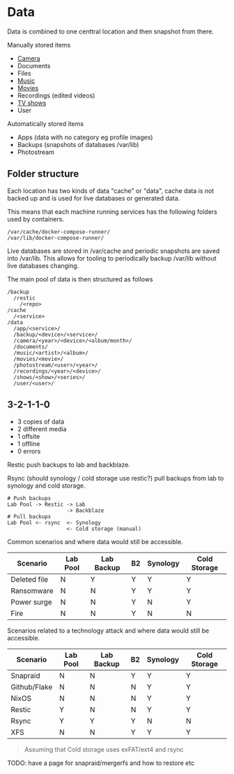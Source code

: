 <!--
SPDX-FileCopyrightText: Andrew Hayzen <ahayzen@gmail.com>

SPDX-License-Identifier: MPL-2.0
-->

# Data

Data is combined to one centtral location and then snapshot from there.

Manually stored items

  - [Camera](./camera.md)
  - Documents
  - Files
  - [Music](./music.md)
  - [Movies](./movies.md)
  - Recordings (edited videos)
  - [TV shows](./shows.md)
  - User

Automatically stored items

  - Apps (data with no category eg profile images)
  - Backups (snapshots of databases /var/lib)
  - Photostream

## Folder structure

Each location has two kinds of data "cache" or "data",
cache data is not backed up and is used for live databases or generated data.

This means that each machine running services has the following folders used by containers.

```
/var/cache/docker-compose-runner/
/var/lib/docker-compose-runner/
```

Live databases are stored in /var/cache and periodic snapshots are saved into /var/lib.
This allows for tooling to periodically backup /var/lib without live databases changing.

The main pool of data is then structured as follows

```
/backup
  /restic
    /<repo>
/cache
  /<service>
/data
  /app/<service>/
  /backup/<device>/<service>/
  /camera/<year>/<device>/<album/month>/
  /documents/
  /music/<artist>/<album>/
  /movies/<movie>/
  /photostream/<user>/<year>/
  /recordings/<year>/<device>/
  /shows/<show>/<series>/
  /user/<user>/
```

## 3-2-1-1-0

 - 3 copies of data
 - 2 different media
 - 1 offsite
 - 1 offline
 - 0 errors

Restic push backups to lab and backblaze.

Rsync (should synology / cold storage use restic?) pull backups from lab to synology and cold storage.

```
# Push backups
Lab Pool -> Restic -> Lab
                   -> Backblaze
# Pull backups
Lab Pool <- rsync  <- Synology
                   <- Cold storage (manual)
```

Common scenarios and where data would still be accessible.

| Scenario | Lab Pool | Lab Backup | B2 | Synology | Cold Storage |
|----------|----------|------------|----|----------|--------------|
| Deleted file | N | Y | Y | Y | Y |
| Ransomware | N | N | Y | Y | Y |
| Power surge | N | N | Y | N | Y |
| Fire | N | N | Y | N | N |

Scenarios related to a technology attack and where data would still be accessible.

| Scenario | Lab Pool | Lab Backup | B2 | Synology | Cold Storage |
|----------|----------|------------|----|----------|--------------|
| Snapraid | N | N | Y | Y | Y |
| Github/Flake | N | N | N | Y | Y |
| NixOS | N | N | N | Y | Y |
| Restic | Y | N | N | Y | Y |
| Rsync | Y | Y | Y | N | N |
| XFS | N | N | Y | Y | Y |

> Assuming that Cold storage uses exFAT/ext4 and rsync

TODO: have a page for snapraid/mergerfs and how to restore etc

